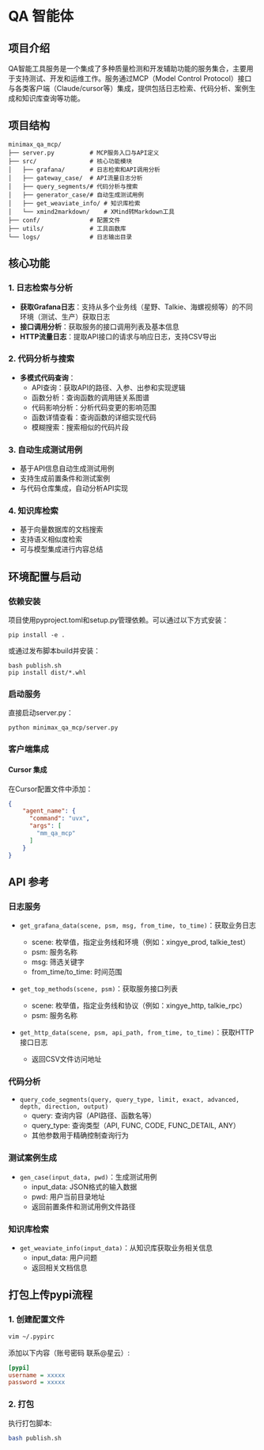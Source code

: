 # QA 智能体

## 项目介绍

QA智能工具服务是一个集成了多种质量检测和开发辅助功能的服务集合，主要用于支持测试、开发和运维工作。服务通过MCP（Model Control Protocol）接口与各类客户端（Claude/cursor等）集成，提供包括日志检索、代码分析、案例生成和知识库查询等功能。

## 项目结构

```
minimax_qa_mcp/
├── server.py          # MCP服务入口与API定义
├── src/               # 核心功能模块
│   ├── grafana/       # 日志检索和API调用分析
│   ├── gateway_case/  # API流量日志分析
│   ├── query_segments/# 代码分析与搜索
│   ├── generator_case/# 自动生成测试用例
│   ├── get_weaviate_info/ # 知识库检索
│   └── xmind2markdown/    # XMind转Markdown工具
├── conf/              # 配置文件
├── utils/             # 工具函数库
└── logs/              # 日志输出目录
```

## 核心功能

### 1. 日志检索与分析

- **获取Grafana日志**：支持从多个业务线（星野、Talkie、海螺视频等）的不同环境（测试、生产）获取日志
- **接口调用分析**：获取服务的接口调用列表及基本信息
- **HTTP流量日志**：提取API接口的请求与响应日志，支持CSV导出

### 2. 代码分析与搜索

- **多模式代码查询**：
  - API查询：获取API的路径、入参、出参和实现逻辑
  - 函数分析：查询函数的调用链关系图谱
  - 代码影响分析：分析代码变更的影响范围
  - 函数详情查看：查询函数的详细实现代码
  - 模糊搜索：搜索相似的代码片段

### 3. 自动生成测试用例

- 基于API信息自动生成测试用例
- 支持生成前置条件和测试案例
- 与代码仓库集成，自动分析API实现

### 4. 知识库检索

- 基于向量数据库的文档搜索
- 支持语义相似度检索
- 可与模型集成进行内容总结

## 环境配置与启动

### 依赖安装

项目使用pyproject.toml和setup.py管理依赖。可以通过以下方式安装：

```shell
pip install -e .
```

或通过发布脚本build并安装：

```shell
bash publish.sh
pip install dist/*.whl
```

### 启动服务

直接启动server.py：

```shell
python minimax_qa_mcp/server.py
```


### 客户端集成

#### Cursor 集成

在Cursor配置文件中添加：

```json
{
    "agent_name": {
      "command": "uvx",
      "args": [
        "mm_qa_mcp"
      ]
    }
}
```

## API 参考

### 日志服务

- `get_grafana_data(scene, psm, msg, from_time, to_time)`：获取业务日志
  - scene: 枚举值，指定业务线和环境（例如：xingye_prod, talkie_test）
  - psm: 服务名称
  - msg: 筛选关键字
  - from_time/to_time: 时间范围

- `get_top_methods(scene, psm)`：获取服务接口列表
  - scene: 枚举值，指定业务线和协议（例如：xingye_http, talkie_rpc）
  - psm: 服务名称

- `get_http_data(scene, psm, api_path, from_time, to_time)`：获取HTTP接口日志
  - 返回CSV文件访问地址

### 代码分析

- `query_code_segments(query, query_type, limit, exact, advanced, depth, direction, output)`
  - query: 查询内容（API路径、函数名等）
  - query_type: 查询类型（API, FUNC, CODE, FUNC_DETAIL, ANY）
  - 其他参数用于精确控制查询行为

### 测试案例生成

- `gen_case(input_data, pwd)`：生成测试用例
  - input_data: JSON格式的输入数据
  - pwd: 用户当前目录地址
  - 返回前置条件和测试用例文件路径

### 知识库检索

- `get_weaviate_info(input_data)`：从知识库获取业务相关信息
  - input_data: 用户问题
  - 返回相关文档信息

## 打包上传pypi流程

### 1. 创建配置文件

```bash
vim ~/.pypirc
```

添加以下内容（账号密码 联系@星云）:

```ini
[pypi]
username = xxxxx
password = xxxxx
```

### 2. 打包

执行打包脚本:

```bash
bash publish.sh
```



